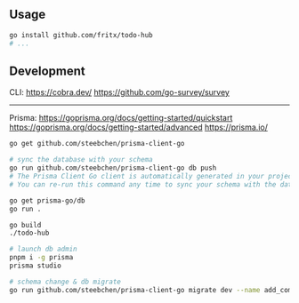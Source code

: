## Usage

```sh
go install github.com/fritx/todo-hub
# ...
```

## Development

CLI:
<https://cobra.dev/>
<https://github.com/go-survey/survey>

---

Prisma:
<https://goprisma.org/docs/getting-started/quickstart>
<https://goprisma.org/docs/getting-started/advanced>
<https://prisma.io/>

```sh
go get github.com/steebchen/prisma-client-go

# sync the database with your schema
go run github.com/steebchen/prisma-client-go db push
# The Prisma Client Go client is automatically generated in your project.
# You can re-run this command any time to sync your schema with the database.

go get prisma-go/db
go run .

go build
./todo-hub

# launch db admin
pnpm i -g prisma
prisma studio

# schema change & db migrate
go run github.com/steebchen/prisma-client-go migrate dev --name add_comment_model
```
